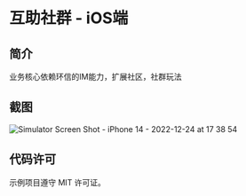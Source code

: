 # 互助社群 - iOS端

## 简介
业务核心依赖环信的IM能力，扩展社区，社群玩法

## 截图
![Simulator Screen Shot - iPhone 14 - 2022-12-24 at 17 38 54](https://user-images.githubusercontent.com/15797691/209430308-8e4355b4-da6d-41d6-a0c8-335d57a990b2.png)





## 代码许可
示例项目遵守 MIT 许可证。

